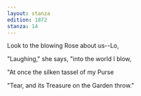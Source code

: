 ```yaml
---
layout: stanza
edition: 1872
stanza: 14
---
```


Look to the blowing Rose about us--Lo,

"Laughing," she says, "into the world I blow,

"At once the silken tassel of my Purse

"Tear, and its Treasure on the Garden throw."